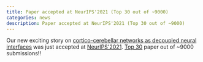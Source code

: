 ```yaml
---
title: Paper accepted at NeurIPS'2021 (Top 30 out of ~9000)
categories: news
description: Paper accepted at NeurIPS'2021 (Top 30 out of ~9000)
---
```


Our new exciting story on [cortico-cerebellar networks as decoupled neural interfaces](https://arxiv.org/abs/2110.11501) was just accepted at [NeurIPS'2021](https://neurips.cc/). [Top 30](https://guoqiangwei.xyz/htmls/neurips2021/neurips2021_submissions.html) paper out of ~9000 submissions!!